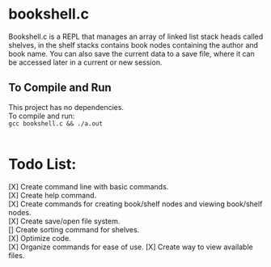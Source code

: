 # bookshell.c

Bookshell.c is a REPL that manages an array of linked list stack heads called shelves, in the shelf stacks contains book nodes containing the author and book name. 
You can also save the current data to a save file, where it can be accessed later in a current or new session.

## To Compile and Run

This project has no dependencies.  
To compile and run:  
```gcc bookshell.c && ./a.out```<br><br>

# Todo List:  
  [X]  Create command line with basic commands.  
  [X]  Create help command.  
  [X]  Create commands for creating book/shelf nodes and viewing book/shelf nodes.  
  [X]  Create save/open file system.  
  []  Create sorting command for shelves.  
  [X]  Optimize code.  
  [X]  Organize commands for ease of use. 
  [X]  Create way to view available files.  
